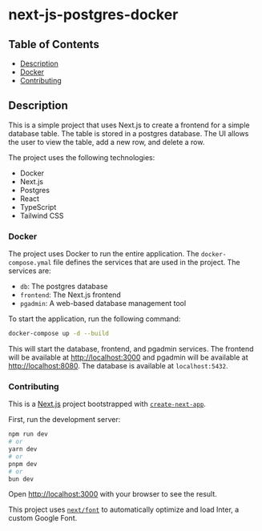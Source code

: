 # next-js-postgres-docker 

## Table of Contents

- [Description](#description)
- [Docker](#docker)
- [Contributing](#contributing)

## Description

This is a simple project that uses Next.js to create a frontend for a simple database table. The table is stored in a postgres database. The UI allows the user to view the table, add a new row, and delete a row. 

The project uses the following technologies:
- Docker
- Next.js
- Postgres
- React
- TypeScript
- Tailwind CSS

### Docker

The project uses Docker to run the entire application. The `docker-compose.ymal` file defines the services that are used in the project. The services are:
- `db`: The postgres database
- `frontend`: The Next.js frontend
- `pgadmin`: A web-based database management tool

To start the application, run the following command:

```bash
docker-compose up -d --build
```

This will start the database, frontend, and pgadmin services. The frontend will be available at [http://localhost:3000](http://localhost:3000) and pgadmin will be available at [http://localhost:8080](http://localhost:8080). The database is available at `localhost:5432`.

### Contributing

This is a [Next.js](https://nextjs.org/) project bootstrapped with [`create-next-app`](https://github.com/vercel/next.js/tree/canary/packages/create-next-app).

First, run the development server:

```bash
npm run dev
# or
yarn dev
# or
pnpm dev
# or
bun dev
```

Open [http://localhost:3000](http://localhost:3000) with your browser to see the result.

This project uses [`next/font`](https://nextjs.org/docs/basic-features/font-optimization) to automatically optimize and load Inter, a custom Google Font.
